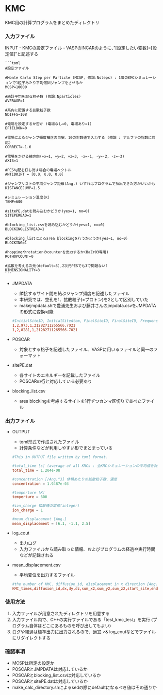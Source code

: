 # KMC
KMC用の計算プログラムをまとめたディレクトリ
### 入力ファイル

INPUT
    - KMCの設定ファイル
    - VASPのINCARのように、”[設定したい変数]=[設定値]”と記述する
    
    ```toml
    #設定ファイル
    
    #Monte Carlo Step per Particle (MCSP, 修論:Nsteps) : 1度のKMCシミュレーションで1粒子あたり平均何回ジャンプをさせるか
    MCSP=10000
    
    #統計平均を取る粒子数 (修論:Nparticles)
    AVERAGE=1
    
    #系内に配置する拡散粒子数
    NDIFFS=108
    
    #電場を設定するか否か (電場なし=0, 電場あり=1)
    EFIELDON=0
    
    #電場によるジャンプ頻度補正の目安、10の対数値で入力する (修論 : アルファの指数に対応)
    CORRECT=-1.6
    
    #電場をかける軸方向(+x=1, +y=2, +z=3, -x=-1, -y=-2, -z=-3)
    AXIS=1
     
    #PES勾配を打ち消す場合の電場ベクトル
    ANTIDRIFT = [0.0, 0.0, 0.0]
    
    #ジャンプリストの平均ジャンプ距離(Ang.) いずれはプログラムで抽出できた方がいいかも
    DISTANCEJUMP=1.5
    
    #シミュレーション温度(K)
    TEMP=600
    
    #sitePE.datを読み込むかどうか(yes=1, no=0)
    SITEPEREAD=1
    
    #blocking_list.csvを読み込むかどうか(yes=1, no=0)
    BLOCKINGLISTREAD=1
    
    #blocking_listによるarea blockingを行うかどうか(yes=1, no=0)
    BLOCKING=1
    
    #hoppingやrotationのcounterを出力するか(BaZrO3専用)
    ROTHOPCOUNT=0
    
    #拡散を考える次元(default=3),2次元PESでも3で問題ない?
    DIMENSIONALITY=3
    ```
    
- JMPDATA
    - 隣接するサイト間を結ぶジャンプ頻度を記述したファイル
    - 本研究では、空孔を1、拡散粒子(=プロトン)を2として区別していた
    - makejmpdata.shで豊浦先生および藤井さんのjmpdata.csvをJMPDATAの形式に変換可能
    
    ```toml
    #InitialSiteID, InitialSiteAtom, FinalSiteID, FinalSiteID, Frequency[Hz}
    1,2,973,1,21282711265566.7021
    1,2,8281,1,21282711265566.7021
    ```
    
- POSCAR
    - 対象とする格子を記述したファイル、VASPに用いるファイルと同一のフォーマット
- sitePE.dat
    - 各サイトのエネルギーを記載したファイル
    - POSCARの行と対応している必要あり
- blocking_list.csv
    - area blockingを考慮するサイトを1行ずつカンマ区切りで並べたファイル

### 出力ファイル

- OUTPUT
    - toml形式で作成されたファイル
    - 計算条件などが利用しやすい形でまとまっている
    
    ```toml
    #This in OUTPUT file written by toml format.
    
    #total_time [s] (average of all KMCs : 全KMCシミュレーションの平均値を計算している, ステップ数を決めればほとんど一致するので)
    total_time = 1.204e-08
    
    #concentration [/Ang.^3] 体積あたりの拡散粒子数、濃度
    concentration = 1.9487e-03
    
    #temperture [K]
    temperture = 600
    
    #ion_charge 拡散種の電荷(integer)
    ion_charge = 1
    
    #mean_displacement [Ang.]
    mean_displacement = [6.1, -1.1, 2.5]
    ```
    
- log_cout
    - 出力ログ
    - 入力ファイルから読み取った情報、およびプログラムの経過や実行時間などが記録される
- mean_displacement.csv
    - 平均変位を出力するファイル
    
    ```toml
    #the number of KMC, diffusion_id, displacement in x direction [Ang.], displacement in y direction [Ang.], displacement in z direction [Ang.], sum of squared displacement of each jumps in x, y, z [Ang.^2], start_SiteID, end_SiteID, jump_counter of total, rotation, hopping [times]
    KMC_times,diffusion_id,dx,dy,dz,sum_x2,sum_y2,sum_z2,start_site,end_site,jump_counter,rot_counter,hop_counter
    ```
    

### 使用方法

1. 入力ファイルが用意されたディレクトリを用意する
2. 入力ファイル内で、C++の実行ファイルである「test_kmc_test」を実行 (プログラム自体はどこにあるものを呼び出してもよい)
3. ログや経過は標準出力に出力されるので、適宜 >& log_coutなどでファイルにリダイレクトする

### 確認事項

- MCSPは所定の設定か
- POSCARとJMPDATAは対応しているか
- POSCARとblocking_list.csvは対応しているか
- POSCARとsitePE.datは対応しているか
- make_calc_directory.shによるsedの際にdefaultになるべき値はその通りか
